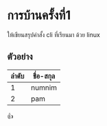# การบ้านครั้งที่1

ให้เขียนสรุปคำสั้ง cli ที่เรียนมา ด้วย linux

## ตัวอย่าง

ลำดับ | ชื่อ-สกุล
-----|-------
1 | numnim
2 | pam

:+1:
